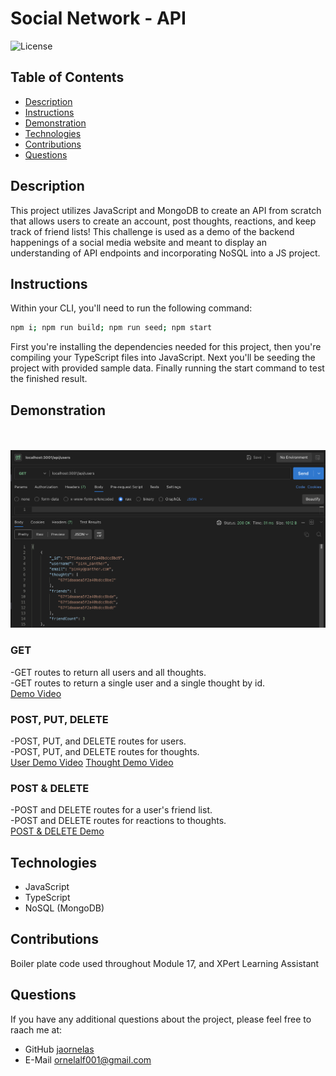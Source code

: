 # Social Network - API
![License](https://img.shields.io/badge/License-MIT-blue.svg)

## Table of Contents

- [Description](#description)
- [Instructions](#instructions)
- [Demonstration](#demonstration)
- [Technologies](#technologies)
- [Contributions](#contributions)
- [Questions](#questions)


## Description
This project utilizes JavaScript and MongoDB to create an API from scratch that allows users to create an account, post thoughts, reactions, and keep track of friend lists! This challenge is used as a demo of the backend happenings of a social media website and meant to display an understanding of API endpoints and incorporating NoSQL into a JS project.


## Instructions

Within your CLI, you'll need to run the following command:

```bash
npm i; npm run build; npm run seed; npm start 
```

First you're installing the dependencies needed for this project, then you're compiling your TypeScript files into JavaScript. 
Next you'll be seeding the project with provided sample data. Finally running the start command to test the finished result. 

## Demonstration 
<br><br>
![Demonstration](./src/utils/img/demo.png)


### GET

-GET routes to return all users and all thoughts.<br>
-GET routes to return a single user and a single thought by id. <br>
[Demo Video](https://drive.google.com/file/d/18mcWz8feD2mvZ71lh-NSs4r8sRUmY0IO/view)

### POST, PUT, DELETE

-POST, PUT, and DELETE routes for users. <br>
-POST, PUT, and DELETE routes for thoughts. <br>
[User Demo Video](https://drive.google.com/file/d/1PItudhV09Wsi0qrH6pG4vOQXHxPCwn_M/view)
[Thought Demo Video]()


### POST & DELETE

-POST and DELETE routes for a user's friend list. <br>
-POST and DELETE routes for reactions to thoughts. <br>
[POST & DELETE Demo]('#')


## Technologies
* JavaScript
* TypeScript
* NoSQL (MongoDB)

## Contributions
Boiler plate code used throughout Module 17, and XPert Learning Assistant

## Questions 
If you have any additional questions about the project, please feel free to raach me at: 
- GitHub [jaornelas](https://github.com/jaornelas)
- E-Mail [ornelalf001@gmail.com](mailto:ornelalf001@gmail.com)







